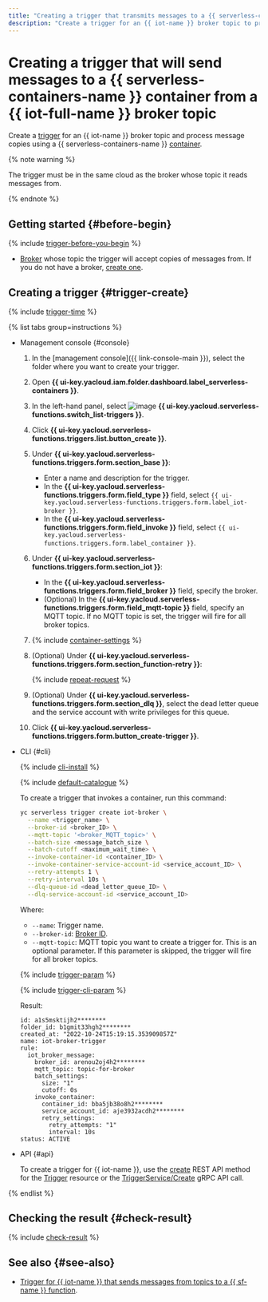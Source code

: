 ```yaml
---
title: "Creating a trigger that transmits messages to a {{ serverless-containers-name }} container from an {{ iot-full-name }} broker topic"
description: "Create a trigger for an {{ iot-name }} broker topic to process message copies in a {{ serverless-containers-name }} container."
---
```


# Creating a trigger that will send messages to a {{ serverless-containers-name }} container from a {{ iot-full-name }} broker topic

Create a [trigger](../concepts/trigger/iot-core-trigger.md) for an {{ iot-name }} broker topic and process message copies using a {{ serverless-containers-name }} [container](../concepts/container.md).

{% note warning %}

The trigger must be in the same cloud as the broker whose topic it reads messages from.

{% endnote %}

## Getting started {#before-begin}

{% include [trigger-before-you-begin](../../_includes/serverless-containers/trigger-before-you-begin.md) %}

* [Broker](../../iot-core/concepts/index.md#broker) whose topic the trigger will accept copies of messages from. If you do not have a broker, [create one](../../iot-core/operations/broker/broker-create.md).

## Creating a trigger {#trigger-create}

{% include [trigger-time](../../_includes/functions/trigger-time.md) %}

{% list tabs group=instructions %}

- Management console {#console}

   1. In the [management console]({{ link-console-main }}), select the folder where you want to create your trigger.

   1. Open **{{ ui-key.yacloud.iam.folder.dashboard.label_serverless-containers }}**.

   1. In the left-hand panel, select ![image](../../_assets/console-icons/gear-play.svg) **{{ ui-key.yacloud.serverless-functions.switch_list-triggers }}**.

   1. Click **{{ ui-key.yacloud.serverless-functions.triggers.list.button_create }}**.

   1. Under **{{ ui-key.yacloud.serverless-functions.triggers.form.section_base }}**:

      * Enter a name and description for the trigger.
      * In the **{{ ui-key.yacloud.serverless-functions.triggers.form.field_type }}** field, select `{{ ui-key.yacloud.serverless-functions.triggers.form.label_iot-broker }}`.
      * In the **{{ ui-key.yacloud.serverless-functions.triggers.form.field_invoke }}** field, select `{{ ui-key.yacloud.serverless-functions.triggers.form.label_container }}`.

   1. Under **{{ ui-key.yacloud.serverless-functions.triggers.form.section_iot }}**:

      * In the **{{ ui-key.yacloud.serverless-functions.triggers.form.field_broker }}** field, specify the broker.
      * (Optional) In the **{{ ui-key.yacloud.serverless-functions.triggers.form.field_mqtt-topic }}** field, specify an MQTT topic. If no MQTT topic is set, the trigger will fire for all broker topics.

   1. {% include [container-settings](../../_includes/serverless-containers/container-settings.md) %}

   1. (Optional) Under **{{ ui-key.yacloud.serverless-functions.triggers.form.section_function-retry }}**:

      {% include [repeat-request](../../_includes/serverless-containers/repeat-request.md) %}

   1. (Optional) Under **{{ ui-key.yacloud.serverless-functions.triggers.form.section_dlq }}**, select the dead letter queue and the service account with write privileges for this queue.

   1. Click **{{ ui-key.yacloud.serverless-functions.triggers.form.button_create-trigger }}**.

- CLI {#cli}

   {% include [cli-install](../../_includes/cli-install.md) %}

   {% include [default-catalogue](../../_includes/default-catalogue.md) %}

   To create a trigger that invokes a container, run this command:

   ```bash
   yc serverless trigger create iot-broker \
     --name <trigger_name> \
     --broker-id <broker_ID> \
     --mqtt-topic '<broker_MQTT_topic>' \
     --batch-size <message_batch_size \
     --batch-cutoff <maximum_wait_time> \
     --invoke-container-id <container_ID> \
     --invoke-container-service-account-id <service_account_ID> \
     --retry-attempts 1 \
     --retry-interval 10s \
     --dlq-queue-id <dead_letter_queue_ID> \
     --dlq-service-account-id <service_account_ID>
   ```

   Where:

   * `--name`: Trigger name.
   * `--broker-id`: [Broker ID](../../iot-core/operations/broker/broker-list.md).
   * `--mqtt-topic`: MQTT topic you want to create a trigger for. This is an optional parameter. If this parameter is skipped, the trigger will fire for all broker topics.

   {% include [trigger-param](../../_includes/iot-core/trigger-param-sc.md) %}

   {% include [trigger-cli-param](../../_includes/serverless-containers/trigger-cli-param.md) %}

   Result:

   ```text
   id: a1s5msktijh2********
   folder_id: b1gmit33hgh2********
   created_at: "2022-10-24T15:19:15.353909857Z"
   name: iot-broker-trigger
   rule:
     iot_broker_message:
       broker_id: arenou2oj4h2********
       mqtt_topic: topic-for-broker
       batch_settings:
         size: "1"
         cutoff: 0s
       invoke_container:
         container_id: bba5jb38o8h2********
         service_account_id: aje3932acdh2********
         retry_settings:
           retry_attempts: "1"
           interval: 10s
   status: ACTIVE
   ```

- API {#api}

   To create a trigger for {{ iot-name }}, use the [create](../triggers/api-ref/Trigger/create.md) REST API method for the [Trigger](../triggers/api-ref/Trigger/index.md) resource or the [TriggerService/Create](../triggers/api-ref/grpc/trigger_service.md#Create) gRPC API call.

{% endlist %}

## Checking the result {#check-result}

{% include [check-result](../../_includes/serverless-containers/check-result.md) %}

## See also {#see-also}

* [Trigger for {{ iot-name }} that sends messages from topics to a {{ sf-name }} function](../../functions/operations/trigger/iot-core-trigger-create.md).
